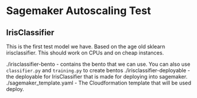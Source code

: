 # Sagemaker Autoscaling Test

## IrisClassifier

This is the first test model we have. Based on the age old sklearn
irisclassifier. This should work on CPUs and on cheap instances.

./irisclassifier-bento - contains the bento that we can use. You can also use
`classifier.py` and `training.py` to create bentos
./irisclassifier-deployable - the deployable for IrisClassifier that is made for
deploying into sagemaker.
./sagemaker_template.yaml - The Cloudformation template that will be used
deploy.
